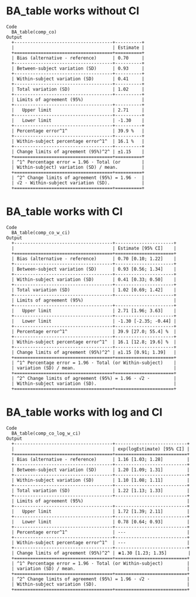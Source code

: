 # BA_table works without CI

    Code
      BA_table(comp_co)
    Output
      +-------------------------------------+----------+
      |                                     | Estimate |
      +=====================================+==========+
      | Bias (alternative - reference)      | 0.70     |
      +-------------------------------------+----------+
      | Between-subject variation (SD)      | 0.93     |
      +-------------------------------------+----------+
      | Within-subject variation (SD)       | 0.41     |
      +-------------------------------------+----------+
      | Total variation (SD)                | 1.02     |
      +-------------------------------------+----------+
      | Limits of agreement (95%)                      |
      +-------------------------------------+----------+
      |   Upper limit                       | 2.71     |
      +-------------------------------------+----------+
      |   Lower limit                       | -1.30    |
      +-------------------------------------+----------+
      | Percentage error^1^                 | 39.9 %   |
      +-------------------------------------+----------+
      | Within-subject percentage error^1^  | 16.1 %   |
      +-------------------------------------+----------+
      | Change limits of agreement (95%)^2^ | ±1.15    |
      +=====================================+==========+
      | ^1^ Percentage error = 1.96 · Total (or        |
      | Within-subject) variation (SD) / mean.         |
      +=====================================+==========+
      | ^2^ Change limits of agreement (95%) = 1.96 ·  |
      | √2 · Within-subject variation (SD).            |
      +=====================================+==========+ 

# BA_table works with CI

    Code
      BA_table(comp_co_w_ci)
    Output
      +-------------------------------------+----------------------+
      |                                     | Estimate [95% CI]    |
      +=====================================+======================+
      | Bias (alternative - reference)      | 0.70 [0.10; 1.22]    |
      +-------------------------------------+----------------------+
      | Between-subject variation (SD)      | 0.93 [0.56; 1.34]    |
      +-------------------------------------+----------------------+
      | Within-subject variation (SD)       | 0.41 [0.33; 0.50]    |
      +-------------------------------------+----------------------+
      | Total variation (SD)                | 1.02 [0.69; 1.42]    |
      +-------------------------------------+----------------------+
      | Limits of agreement (95%)                                  |
      +-------------------------------------+----------------------+
      |   Upper limit                       | 2.71 [1.96; 3.63]    |
      +-------------------------------------+----------------------+
      |   Lower limit                       | -1.30 [-2.35; -0.44] |
      +-------------------------------------+----------------------+
      | Percentage error^1^                 | 39.9 [27.0; 55.4] %  |
      +-------------------------------------+----------------------+
      | Within-subject percentage error^1^  | 16.1 [12.8; 19.6] %  |
      +-------------------------------------+----------------------+
      | Change limits of agreement (95%)^2^ | ±1.15 [0.91; 1.39]   |
      +=====================================+======================+
      | ^1^ Percentage error = 1.96 · Total (or Within-subject)    |
      | variation (SD) / mean.                                     |
      +=====================================+======================+
      | ^2^ Change limits of agreement (95%) = 1.96 · √2 ·         |
      | Within-subject variation (SD).                             |
      +=====================================+======================+ 

# BA_table works with log and CI

    Code
      BA_table(comp_co_log_w_ci)
    Output
      +-------------------------------------+---------------------------+
      |                                     | exp(logEstimate) [95% CI] |
      +=====================================+===========================+
      | Bias (alternative - reference)      | 1.16 [1.03; 1.28]         |
      +-------------------------------------+---------------------------+
      | Between-subject variation (SD)      | 1.20 [1.09; 1.31]         |
      +-------------------------------------+---------------------------+
      | Within-subject variation (SD)       | 1.10 [1.08; 1.11]         |
      +-------------------------------------+---------------------------+
      | Total variation (SD)                | 1.22 [1.13; 1.33]         |
      +-------------------------------------+---------------------------+
      | Limits of agreement (95%)                                       |
      +-------------------------------------+---------------------------+
      |   Upper limit                       | 1.72 [1.39; 2.11]         |
      +-------------------------------------+---------------------------+
      |   Lower limit                       | 0.78 [0.64; 0.93]         |
      +-------------------------------------+---------------------------+
      | Percentage error^1^                 | ---                       |
      +-------------------------------------+---------------------------+
      | Within-subject percentage error^1^  | ---                       |
      +-------------------------------------+---------------------------+
      | Change limits of agreement (95%)^2^ | ⋇1.30 [1.23; 1.35]        |
      +=====================================+===========================+
      | ^1^ Percentage error = 1.96 · Total (or Within-subject)         |
      | variation (SD) / mean.                                          |
      +=====================================+===========================+
      | ^2^ Change limits of agreement (95%) = 1.96 · √2 ·              |
      | Within-subject variation (SD).                                  |
      +=====================================+===========================+ 

